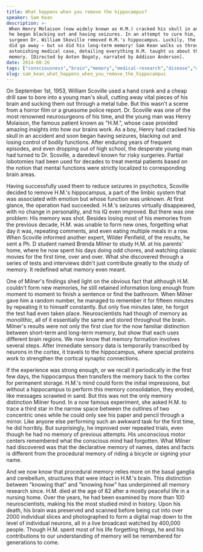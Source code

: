 ```yaml
---
title: What happens when you remove the hippocampus?
speaker: Sam Kean
description: >-
 When Henry Molaison (now widely known as H.M.) cracked his skull in an accident,
 he began blacking out and having seizures. In an attempt to cure him, daredevil
 surgeon Dr. William Skoville removed H.M.'s hippocampus. Luckily, the seizures
 did go away — but so did his long-term memory! Sam Kean walks us through this
 astonishing medical case, detailing everything H.M. taught us about the brain and
 memory. [Directed by Anton Bogaty, narrated by Addison Anderson].
date: 2014-08-26
tags: ["consciousness","brain","memory","medical-research","disease","medicine","teded","health-care","physiology","human-body","healthcare","history","science","health","animation","surgery"]
slug: sam_kean_what_happens_when_you_remove_the_hippocampus
---
```


On September 1st, 1953, William Scoville used a hand crank and a cheap drill saw to bore
into a young man's skull, cutting away vital pieces of his brain and sucking them out
through a metal tube. But this wasn't a scene from a horror film or a gruesome police
report. Dr. Scoville was one of the most renowned neurosurgeons of his time, and the
young man was Henry Molaison, the famous patient known as "H.M.", whose case provided
amazing insights into how our brains work. As a boy, Henry had cracked his skull in an
accident and soon began having seizures, blacking out and losing control of bodily
functions. After enduring years of frequent episodes, and even dropping out of high
school, the desperate young man had turned to Dr. Scoville, a daredevil known for risky
surgeries. Partial lobotomies had been used for decades to treat mental patients based on
the notion that mental functions were strictly localized to corresponding brain
areas.

Having successfully used them to reduce seizures in psychotics, Scoville decided to remove
 H.M.'s hippocampus, a part of the limbic system that was associated with emotion but
whose function was unknown. At first glance, the operation had succeeded. H.M.'s seizures
virtually disappeared, with no change in personality, and his IQ even improved. But there
was one problem: His memory was shot. Besides losing most of his memories from the
previous decade, H.M. was unable to form new ones, forgetting what day it was, repeating
comments, and even eating multiple meals in a row. When Scoville informed another expert,
Wilder Penfield, of the results, he sent a Ph. D student named Brenda Milner to study H.M.
at his parents' home, where he now spent his days doing odd chores, and watching classic
movies for the first time, over and over. What she discovered through a series of tests
and interviews didn't just contribute greatly to the study of memory. It redefined what
memory even meant.

One of Milner's findings shed light on the obvious fact that although H.M. couldn't form
new memories, he still retained information long enough from moment to moment to finish a
sentence or find the bathroom. When Milner gave him a random number, he managed to
remember it for fifteen minutes by repeating it to himself constantly. But only five
minutes later, he forgot the test had even taken place. Neuroscientists had though of
memory as monolithic, all of it essentially the same and stored throughout the brain.
Milner's results were not only the first clue for the now familiar distinction between
short-term and long-term memory, but show that each uses different brain regions. We now
know that memory formation involves several steps. After immediate sensory data is
temporarily transcribed by neurons in the cortex, it travels to the hippocampus, where
special proteins work to strengthen the cortical synaptic connections.

If the experience was strong enough, or we recall it periodically in the first few days,
the hippocampus then transfers the memory back to the cortex for permanent storage. H.M.'s
mind could form the initial impressions, but without a hippocampus to perform this memory
consolidation, they eroded, like messages scrawled in sand. But this was not the only
memory distinction Milner found. In a now famous experiment, she asked H.M. to trace a
third star in the narrow space between the outlines of two concentric ones while he could
only see his paper and pencil through a mirror. Like anyone else performing such an
awkward task for the first time, he did horribly. But surprisingly, he improved over 
repeated trials, even though he had no memory of previous attempts. His unconscious motor
centers remembered what the conscious mind had forgotten. What Milner had discovered was
that the declarative memory of names, dates and facts is different from the procedural
memory of riding a bicycle or signing your name.

And we now know that procedural memory relies more on the basal ganglia and cerebellum,
structures that were intact in H.M.'s brain. This distinction between "knowing that" and
"knowing how" has underpinned all memory research since. H.M. died at the age of 82 after
a mostly peaceful life in a nursing home. Over the years, he had been examined by more
than 100 neuroscientists, making his the most studied mind in history. Upon his death,
his brain was preserved and scanned before being cut into over 2000 individual slices and
photographed to form a digital map down to the level of individual neurons, all in a live
broadcast watched by 400,000 people. Though H.M. spent most of his life forgetting things,
he and his contributions to our understanding of memory will be remembered for 
generations to come.

<!--
ad_duration=0
event="TED-Ed"
external_start_time=0
intro_duration=0
is_subtitle_required="False"
is_talk_featured="False"
language="en"
language_swap="False"
native_language="en"
number_of_related_talks=6
number_of_speakers=1
number_of_subtitled_videos=0
number_of_tags=16
number_of_talk_download_languages=23
number_of_talk_more_resources=0
number_of_talk_recommendations=0
number_of_talks_take_actions=0
post_ad_duration=0
published_timestamp="2019-04-12 17:15:40"
recording_date="2014-08-26"
speaker_is_published=0
speaker_name="Sam Kean"
talk_name="What happens when you remove the hippocampus?"
talks_tags=["consciousness","brain","memory","medical-research","disease","medicine","teded","health-care","physiology","human-body","healthcare","history","science","health","animation","surgery"]
url_photo_talk="https://s3.amazonaws.com/talkstar-photos/uploads/6ce8944f-2338-4535-812a-ac99c0e04ff5/192_hippocampus.jpg"
url_webpage="https://www.ted.com/talks/sam_kean_what_happens_when_you_remove_the_hippocampus"
video_type_name="TED-Ed Original"
-->